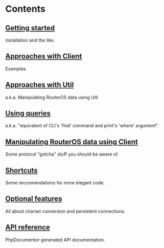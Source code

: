 # Contents
## [Getting started](wiki/Getting-started)
installation and the like.
## [Approaches with Client](wiki/Approaches-with-Client)
Examples.
## [Approaches with Util](wiki/Approaches-with-Util)
a.k.a. Manipulating RouterOS data using Util
## [Using queries](wiki/Using-queries)
a.k.a. "equivalent of CLI's 'find' command and print's 'where' argument".
## [Manipulating RouterOS data using Client](wiki/Manipulating-RouterOS-data-using-Client)
Some protocol "gotcha" stuff you should be aware of.
## [Shortcuts](wiki/Shortcuts)
Some reccomendations for more elegant code.
## [Optional features](wiki/Optional-features)
All about charset conversion and persistent connections.
## [API reference](http://pear2.github.com/Net_RouterOS/Documentation/1.0.0b4/)
PhpDocumentor generated API documentation.